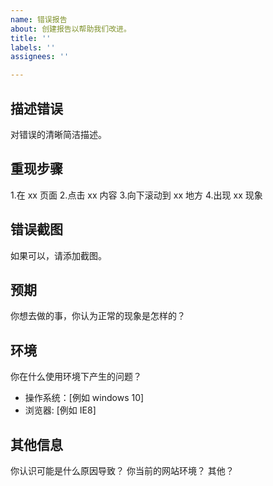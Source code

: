 ```yaml
---
name: 错误报告
about: 创建报告以帮助我们改进。
title: ''
labels: ''
assignees: ''

---
```


## 描述错误
对错误的清晰简洁描述。

## 重现步骤
1.在 xx 页面
2.点击 xx 内容
3.向下滚动到 xx 地方
4.出现 xx 现象

## 错误截图
如果可以，请添加截图。

## 预期
你想去做的事，你认为正常的现象是怎样的？

## 环境
你在什么使用环境下产生的问题？
  - 操作系统：[例如 windows 10]
  - 浏览器: [例如 IE8]

## 其他信息
你认识可能是什么原因导致？
你当前的网站环境？
其他？
